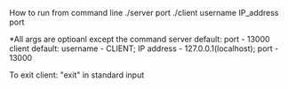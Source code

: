How to run from command line
./server port
./client username IP_address port

*All args are optioanl except the command
server default: 
port - 13000
client default:
username - CLIENT; IP address - 127.0.0.1(localhost); port - 13000

To exit client: "exit" in standard input 
